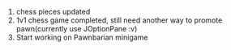 1. chess pieces updated
2. 1v1 chess game completed, still need another way to promote pawn(currently use JOptionPane :v)
3. Start working on Pawnbarian minigame
